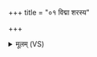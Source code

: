 +++
title = "०१ विद्मा शरस्य"

+++
<details><summary>मूलम् (VS)</summary>

वि॒द्मा श॒रस्य॑ पि॒तरं॑ प॒र्जन्यं॑ श॒तवृ॑ष्ण्यम्।  
तेना॑ ते त॒न्वे॑३ शं क॑रं पृथि॒व्यां ते॑ नि॒षेच॑नं ब॒हिष्टे॑ अस्तु॒ बालिति॑ ॥
</details>